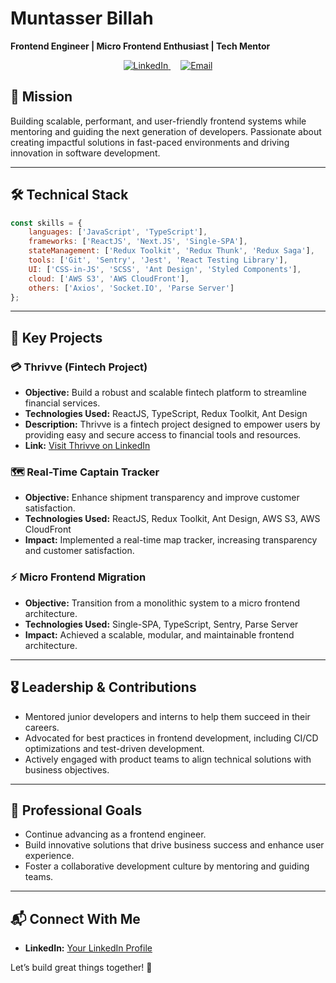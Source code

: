 # Muntasser Billah  
**Frontend Engineer | Micro Frontend Enthusiast | Tech Mentor**  

<p align="center">
  <a href="https://www.linkedin.com/in/muntasserbillah-alloh/" target="_blank" style="margin-right: 16px">
    <img src="https://img.shields.io/badge/LinkedIn-Connect-blue?style=flat-square&logo=linkedin" alt="LinkedIn">
  </a>
  <a href="mailto:muntasserbillah.m.alloh@gmail.com" target="_blank">
    <img src="https://img.shields.io/badge/Email-Contact-red?style=flat-square&logo=gmail" alt="Email">
  </a>
</p

---

## 🎯 Mission  
Building scalable, performant, and user-friendly frontend systems while mentoring and guiding the next generation of developers. Passionate about creating impactful solutions in fast-paced environments and driving innovation in software development.

---

## 🛠️ Technical Stack  

```javascript
const skills = {
    languages: ['JavaScript', 'TypeScript'],
    frameworks: ['ReactJS', 'Next.JS', 'Single-SPA'],
    stateManagement: ['Redux Toolkit', 'Redux Thunk', 'Redux Saga'],
    tools: ['Git', 'Sentry', 'Jest', 'React Testing Library'],
    UI: ['CSS-in-JS', 'SCSS', 'Ant Design', 'Styled Components'],
    cloud: ['AWS S3', 'AWS CloudFront'],
    others: ['Axios', 'Socket.IO', 'Parse Server']
};
```

---

## 🚀 Key Projects  

### 💳 Thrivve (Fintech Project)  
- **Objective:** Build a robust and scalable fintech platform to streamline financial services.  
- **Technologies Used:** ReactJS, TypeScript, Redux Toolkit, Ant Design  
- **Description:** Thrivve is a fintech project designed to empower users by providing easy and secure access to financial tools and resources.  
- **Link:** [Visit Thrivve on LinkedIn](https://www.linkedin.com/company/thrivve-me/posts/?feedView=all)

### 🗺️ Real-Time Captain Tracker  
- **Objective:** Enhance shipment transparency and improve customer satisfaction.  
- **Technologies Used:** ReactJS, Redux Toolkit, Ant Design, AWS S3, AWS CloudFront  
- **Impact:** Implemented a real-time map tracker, increasing transparency and customer satisfaction.  

### ⚡ Micro Frontend Migration  
- **Objective:** Transition from a monolithic system to a micro frontend architecture.  
- **Technologies Used:** Single-SPA, TypeScript, Sentry, Parse Server  
- **Impact:** Achieved a scalable, modular, and maintainable frontend architecture.  

---

## 🎖️ Leadership & Contributions  

- Mentored junior developers and interns to help them succeed in their careers.  
- Advocated for best practices in frontend development, including CI/CD optimizations and test-driven development.  
- Actively engaged with product teams to align technical solutions with business objectives.  

---

## 🎯 Professional Goals  

- Continue advancing as a frontend engineer.  
- Build innovative solutions that drive business success and enhance user experience.  
- Foster a collaborative development culture by mentoring and guiding teams.  

---

## 📬 Connect With Me  

- **LinkedIn:** [Your LinkedIn Profile]([#](https://www.linkedin.com/in/muntasserbillah-alloh/))  

Let’s build great things together! 🚀
